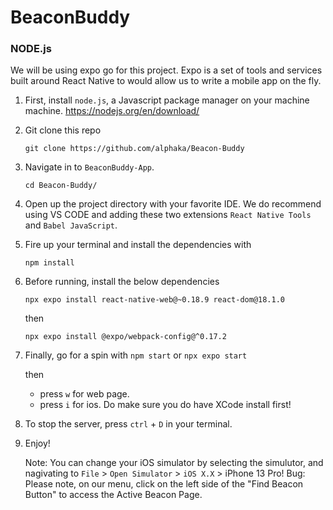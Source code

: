 # BeaconBuddy

### NODE.js
We will be using expo go for this project. Expo is a set of tools and services built around React Native to would allow us to write a mobile app on the fly.

1. First, install `node.js`, a Javascript package manager on your machine machine. https://nodejs.org/en/download/
2. Git clone this repo
  
    ```
    git clone https://github.com/alphaka/Beacon-Buddy
    ```
3. Navigate in to `BeaconBuddy-App`. 
    ```
    cd Beacon-Buddy/
    ```
4. Open up the project directory with your favorite IDE. 
   We do recommend using VS CODE and adding these two extensions `React Native Tools` and `Babel JavaScript`.
5. Fire up your terminal and install the dependencies with
    ```
    npm install
    ```
6. Before running, install the below dependencies
    ```
    npx expo install react-native-web@~0.18.9 react-dom@18.1.0
    ```
    then
    ```
    npx expo install @expo/webpack-config@^0.17.2
    ```
7. Finally, go for a spin with
    ```npm start``` or ```npx expo start```
    
      then 
      - press `w` for web page.
      - press `i` for ios. Do make sure you do have XCode install first!
8. To stop the server, press `ctrl` + `D` in your terminal.

9. Enjoy!


    Note: You can change your iOS simulator by selecting the simulutor, and nagivating to `File` > `Open Simulator` > `iOS X.X` > iPhone 13 Pro!
    Bug: Please note, on our menu, click on the left side of the "Find Beacon Button" to access the Active Beacon Page.
